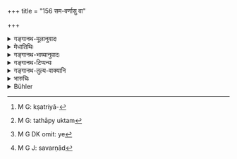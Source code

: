 +++
title = "156 सम-वर्णासु वा"

+++

<details><summary>गङ्गानथ-मूलानुवादः</summary>

Or, all the sons of twice-born men, born of wives of the same caste, shall divide the property equally, after the others have given to the eldest his ‘preferential share.’—(156)
</details>

<details><summary>मेधातिथिः</summary>

**वा**शब्दो द्वितीयं विकल्पम् अन्तरेणानुपपद्यमानः प्रकृतम् अपेक्ष्य निराकाङ्क्षो भवति । **समवर्णास्व्** असमवर्णासु **वा** शूद्रसैव सर्वधनहरत्वनिषेधाद् द्विजातिविषयम् एव विज्ञायते । तेन ब्राह्मणस्यासति ब्राह्मणीपुत्रे क्षत्रियादिजाताः सर्वधनहरा भवन्तीत्य् उक्तं भवति । एवं क्षत्रियस्य[^४५८] वैश्यापुत्रः । 


[^४५८]:
     M G: kṣatriyā-

- न त्व् अयम् अर्थः **उद्धारं ज्यायसे दत्वा सर्वे **ऽसवर्णा**जाताः समं** सवर्णापुत्रैर् **भजेरन्**, प्रागुक्तैकांशापचयविरोधात् । 

- <u>यद्य्</u> अप्य् उक्तं निर्गुणेषु सवर्णापुत्रेषु गुणवत्स्व् इतरेषु युक्तम् एव साम्यम् । तथा चोक्तम्-[^४५९] उक्तम् "सवर्णापुत्रो अन्यायवृत्तो न लभतैकेषाम्" (ग्ध् २८.४०) इति ।


[^४५९]:
     M G: tathāpy uktam

- <u>तद् एतद्</u> असत्, जातेर् अत्यन्तमान्यत्वात् । "उत्पन्नो वार्थस्वाम्यम् इत्य् आचार्याः" इति । तेनेयम् अत्र व्याख्या । असत्सु सवर्णास्व् असवर्णास्व् अपि ये[^४६०] जातास् ते ऽपि जायांशम् उद्धारेण सवर्णवद्[^४६१] विभजेरन् ॥ ९.१५६ ॥


[^४६१]:
     M G J: savarṇād


[^४६०]:
     M G DK omit: ye
</details>

<details><summary>गङ्गानथ-भाष्यानुवादः</summary>

In the absence of any other alternative, (he term ‘or’ can be explained only as referring to what is here stated.

Whether the wives belong to the same caste or to different castes, it is only the *Śūdra* son that has been precluded from inheriting the entire property; hence, what is asserted here must be understood to apply to
*twice-born* sons only. Consequently, the sense is that if a *Brāhmaṇa*
has no son born of his *Brāhmaṇa* wife, his sons horn of the other wives, inherit his entire property. Similarly, the son of the *Vaiśya* wife of the Kṣatriya father.

The text cannot mean that ‘after the preferential share has been given to the eldest brother, all the sons born of wives of different castes shall divide *equally*,—with those born of the wives of the same caste.’ As this would he contrary to what has been said before (in 153) regarding each son of the lower caste receiving one share less than that of the higher caste.

It has been argued that—“This equality would be right in a case where the sons of the wife of the same caste are devoid of qualities, while those of the lower castes are duly qualified; specially in view of what has been declared by Gautama (28.40)—according to same people, a son of the wife of the same caste does not inherit, if he is misbehaved.”

This, however, is not right. Because, the caste of the son is the most important consideration. In fact, the revered teachers have declared that as soon as the son (of the wife of the same caste) has been born, he becomes the owner of the entire property.

Thus, the rule on this subject should be as that when there are no sons of the wife of the same caste, oven those sons that are born of wives of different, castes should give to the eldest brother of the same caste as themselves, his preferential share and divide the rest equally.—(156)
</details>

<details><summary>गङ्गानथ-टिप्पन्यः</summary>

This verse is quoted in *Vivādaratnākara* (p. 532), which adds the following explanation:—In cases where twice-born men have many sons from several wives of the same caste as themselves ,—*or* (as indicated by the term ‘*vā*’) many sons from several wives of diverse castes,—the sons shall divide the property equally after having given something to the eldest brother as his ‘additional share.’

It is quoted in *Smṛtitattva* II (p. 193).
</details>

<details><summary>गङ्गानथ-तुल्य-वाक्यानि</summary>

**(verses 9.149-157)  
**

See Comparative notes for [Verse 9.149](http://www.wisdomlib.org/hinduism/book/manusmriti-with-the-commentary-of-medhatithi/d/doc201526.html#comparative-notes "English translation of verse").
</details>

<details><summary>भारुचिः</summary>

**समवर्णासु वा जाता** ज्यायसे मानवर्धनं यत् किंचिद् **दत्वा भजेरन्न् इतरे समम्** । हीनजातिगुणवत्तरेष्व् अयं विधिः सामर्थ्याद् विज्ञेयः ॥ ९.१५६ ॥
</details>

<details><summary>Bühler</summary>

156	All the sons of twice-born men, born of wives of the same caste, shall equally divide the estate, after the others have given to the eldest an additional share.
</details>
